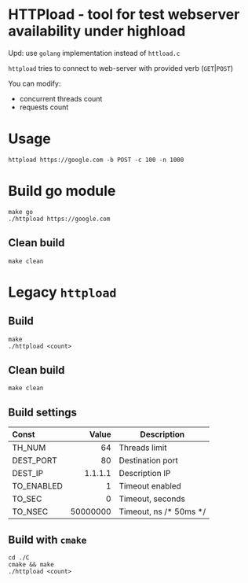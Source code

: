 # HTTPload - tool for test webserver availability under highload

Upd: use `golang` implementation instead of `httload.c`

`httpload` tries to connect to web-server with provided verb (`GET`|`POST`) 

You can modify:

* concurrent threads count
* requests count

# Usage
```
httpload https://google.com -b POST -c 100 -n 1000
```

# Build go module

```
make go
./httpload https://google.com
```

## Clean build

```
make clean
```

# Legacy `httpload`

## Build 

```
make
./httpload <count>
```

## Clean build

```
make clean
```

## Build settings

| Const      | Value    | Description            |
| :---       | ---:     | ---                    |
| TH_NUM     | 64       | Threads limit          |
| DEST_PORT  | 80       | Destination port       |
| DEST_IP    | 1.1.1.1  | Description IP         |
| TO_ENABLED | 1        | Timeout enabled        |
| TO_SEC     | 0        | Timeout, seconds       |
| TO_NSEC    | 50000000 | Timeout, ns	/* 50ms */ |


## Build with `cmake`

```
cd ./C
cmake && make
./httpload <count>
```
